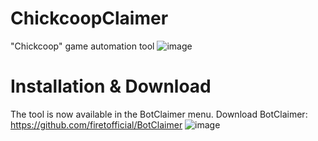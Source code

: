 # ChickcoopClaimer
"Chickcoop" game automation tool
![image](https://github.com/user-attachments/assets/34b6dd87-36c9-440b-9579-035f3e8b4356)
# Installation & Download

The tool is now available in the BotClaimer menu.
Download BotClaimer: https://github.com/firetofficial/BotClaimer
![image](https://github.com/user-attachments/assets/ed9cc67b-64b9-4695-be6c-c33431225fe7)
